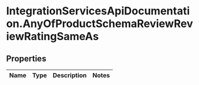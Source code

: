 # IntegrationServicesApiDocumentation.AnyOfProductSchemaReviewReviewRatingSameAs

## Properties
Name | Type | Description | Notes
------------ | ------------- | ------------- | -------------
